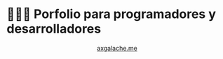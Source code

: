 # 👨🏻‍💻 Porfolio para programadores y desarrolladores

<div align="center">
<a href="https://axgalache.me/">
axgalache.me
</a>
<p></p>
</div>
